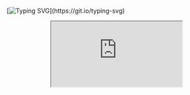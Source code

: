 [![Typing SVG](https://readme-typing-svg.herokuapp.com?size=30&color=FFC95BDA&lines=Hey%2C+you+there!+;Let's+talk+code!!!)](https://git.io/typing-svg)

<div id="header" align="center">
 <iframe src="https://giphy.com/embed/SUcApSWjPwQMARvcM8" </iframe> 
</div>

<h3>Learn a little bit more about me and what I do here: </h3> 
<div id="badges" align="center>
  <a  target="_blank" href="https://www.linkedin.com/in/isabela-caldeira-a98b7922b/">
    <img src="https://img.shields.io/badge/LinkedIn-blue?style=for-the-badge&logo=linkedin&logoColor=white" alt="LinkedIn Badge"/>
  </a>
  <a  target="_blank" href="https://www.instagram.com/_belacaldeira/">
    <img src="https://img.shields.io/badge/Instagram-E4405F?style=for-the-badge&logo=instagram&logoColor=white" alt="Instagram Badge"/>
  </a>
</div>
